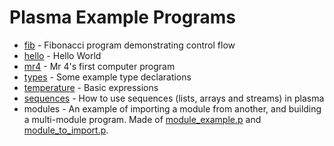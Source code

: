 # Plasma Example Programs

* [fib](fib.p) - Fibonacci program demonstrating control flow
* [hello](hello.p) - Hello World
* [mr4](mr4.p) - Mr 4's first computer program
* [types](types.p) - Some example type declarations
* [temperature](temperature.p) - Basic expressions
* [sequences](sequences.p) - How to use sequences (lists, arrays and
  streams) in plasma
* modules - An example of importing a module from another, and building a
  multi-module program.  Made of [module\_example.p](module_example.p)
  and [module\_to\_import.p](module_to_import.p).

